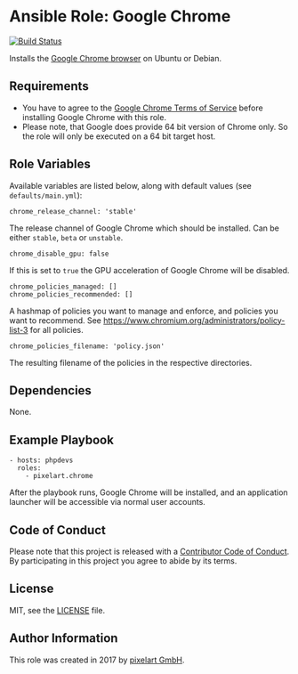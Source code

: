 # Ansible Role: Google Chrome

[![Build Status](https://travis-ci.org/pixelart/ansible-role-chrome.svg?branch=master)](https://travis-ci.org/pixelart/ansible-role-chrome)

Installs the [Google Chrome browser](https://www.google.com/intl/en/chrome/browser/desktop/index.html) on Ubuntu or Debian.

## Requirements

  - You have to agree to the [Google Chrome Terms of Service](https://www.google.com/intl/en/chrome/browser/privacy/eula_text.html) before installing Google Chrome with this role.
  - Please note, that Google does provide 64 bit version of Chrome only. So the role will only be executed on a 64 bit target host.

## Role Variables

Available variables are listed below, along with default values (see `defaults/main.yml`):

    chrome_release_channel: 'stable'

The release channel of Google Chrome which should be installed. Can be either `stable`, `beta` or `unstable`.

    chrome_disable_gpu: false
    
If this is set to `true` the GPU acceleration of Google Chrome will be disabled.

    chrome_policies_managed: []
    chrome_policies_recommended: []
    
A hashmap of policies you want to manage and enforce, and policies you want to recommend. See https://www.chromium.org/administrators/policy-list-3 for all policies.

    chrome_policies_filename: 'policy.json'
    
The resulting filename of the policies in the respective directories. 

## Dependencies

None.

## Example Playbook

    - hosts: phpdevs
      roles:
        - pixelart.chrome

After the playbook runs, Google Chrome will be installed, and an application launcher will be accessible via normal user accounts.

## Code of Conduct

Please note that this project is released with a [Contributor Code of Conduct](CODE_OF_CONDUCT.md). By participating in this project you agree to abide by its terms.

## License

MIT, see the [LICENSE](LICENSE) file.

## Author Information

This role was created in 2017 by [pixelart GmbH](https://www.pixelart.at/).
